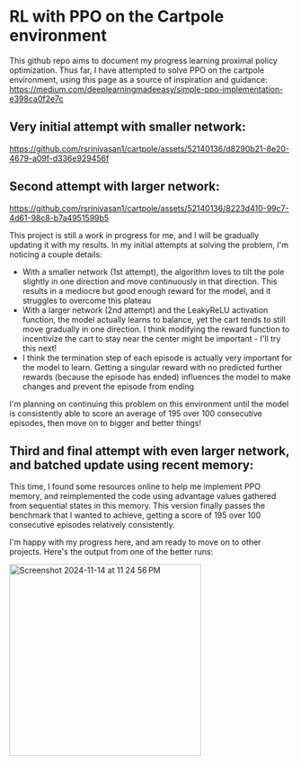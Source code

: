 # RL with PPO on the Cartpole environment

This github repo aims to document my progress learning proximal policy optimization. Thus far, I have attempted to solve PPO on the cartpole environment, using this page as a source of inspiration and guidance: https://medium.com/deeplearningmadeeasy/simple-ppo-implementation-e398ca0f2e7c

## Very initial attempt with smaller network:

https://github.com/rsrinivasan1/cartpole/assets/52140136/d8290b21-8e20-4679-a09f-d336e929456f

## Second attempt with larger network:

https://github.com/rsrinivasan1/cartpole/assets/52140136/8223d410-99c7-4d61-98c8-b7a4951599b5

This project is still a work in progress for me, and I will be gradually updating it with my results. In my initial attempts at solving the problem, I'm noticing a couple details:
- With a smaller network (1st attempt), the algorithm loves to tilt the pole slightly in one direction and move continuously in that direction. This results in a mediocre but good enough reward for the model, and it struggles to overcome this plateau
- With a larger network (2nd attempt) and the LeakyReLU activation function, the model actually learns to balance, yet the cart tends to still move gradually in one direction. I think modifying the reward function to incentivize the cart to stay near the center might be important - I'll try this next!
- I think the termination step of each episode is actually very important for the model to learn. Getting a singular reward with no predicted further rewards (because the episode has ended) influences the model to make changes and prevent the episode from ending

I'm planning on continuing this problem on this environment until the model is consistently able to score an average of 195 over 100 consecutive episodes, then move on to bigger and better things!

## Third and final attempt with even larger network, and batched update using recent memory:

This time, I found some resources online to help me implement PPO memory, and reimplemented the code using advantage values gathered from sequential states in this memory. This version finally passes the benchmark that I wanted to achieve, getting a score of 195 over 100 consecutive episodes relatively consistently. 

I'm happy with my progress here, and am ready to move on to other projects. Here's the output from one of the better runs:

<img width="341" alt="Screenshot 2024-11-14 at 11 24 56 PM" src="https://github.com/user-attachments/assets/e353f917-836e-4a8b-a869-65da9f8269a7">

